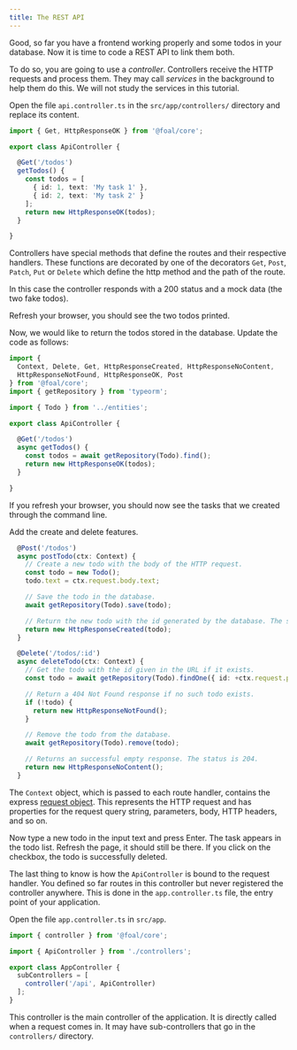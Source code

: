 ```yaml
---
title: The REST API
---
```


Good, so far you have a frontend working properly and some todos in your database. Now it is time to code a REST API to link them both.

To do so, you are going to use a *controller*. Controllers receive the HTTP requests and process them. They may call *services* in the background to help them do this. We will not study the services in this tutorial.

Open the file `api.controller.ts` in the `src/app/controllers/` directory and replace its content.

```typescript
import { Get, HttpResponseOK } from '@foal/core';

export class ApiController {

  @Get('/todos')
  getTodos() {
    const todos = [
      { id: 1, text: 'My task 1' },
      { id: 2, text: 'My task 2' }
    ];
    return new HttpResponseOK(todos);
  }

}
```

Controllers have special methods that define the routes and their respective handlers. These functions are decorated by one of the decorators `Get`, `Post`, `Patch`, `Put` or `Delete` which define the http method and the path of the route.

In this case the controller responds with a 200 status and a mock data (the two fake todos).

Refresh your browser, you should see the two todos printed.

Now, we would like to return the todos stored in the database. Update the code as follows:

```typescript
import {
  Context, Delete, Get, HttpResponseCreated, HttpResponseNoContent,
  HttpResponseNotFound, HttpResponseOK, Post
} from '@foal/core';
import { getRepository } from 'typeorm';

import { Todo } from '../entities';

export class ApiController {

  @Get('/todos')
  async getTodos() {
    const todos = await getRepository(Todo).find();
    return new HttpResponseOK(todos);
  }

}
```

If you refresh your browser, you should now see the tasks that we created through the command line.

Add the create and delete features.

```typescript
  @Post('/todos')
  async postTodo(ctx: Context) {
    // Create a new todo with the body of the HTTP request.
    const todo = new Todo();
    todo.text = ctx.request.body.text;

    // Save the todo in the database.
    await getRepository(Todo).save(todo);

    // Return the new todo with the id generated by the database. The status is 201.
    return new HttpResponseCreated(todo);
  }

  @Delete('/todos/:id')
  async deleteTodo(ctx: Context) {
    // Get the todo with the id given in the URL if it exists.
    const todo = await getRepository(Todo).findOne({ id: +ctx.request.params.id });

    // Return a 404 Not Found response if no such todo exists.
    if (!todo) {
      return new HttpResponseNotFound();
    }

    // Remove the todo from the database.
    await getRepository(Todo).remove(todo);

    // Returns an successful empty response. The status is 204.
    return new HttpResponseNoContent();
  }
```

The `Context` object, which is passed to each route handler, contains the express [request object](https://expressjs.com/en/4x/api.html#req). This represents the HTTP request and has properties for the request query string, parameters, body, HTTP headers, and so on.

Now type a new todo in the input text and press Enter. The task appears in the todo list. Refresh the page, it should still be there. If you click on the checkbox, the todo is successfully deleted.

The last thing to know is how the `ApiController` is bound to the request handler. You defined so far routes in this controller but never registered the controller anywhere. This is done in the `app.controller.ts` file, the entry point of your application.

Open the file `app.controller.ts` in `src/app`.

```typescript
import { controller } from '@foal/core';

import { ApiController } from './controllers';

export class AppController {
  subControllers = [
    controller('/api', ApiController)
  ];
}
```

This controller is the main controller of the application. It is directly called when a request comes in. It may have sub-controllers that go in the `controllers/` directory.
